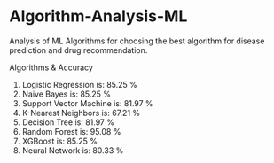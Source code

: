 # Algorithm-Analysis-ML

Analysis of ML Algorithms for choosing the best algorithm for disease prediction and drug recommendation.

Algorithms & Accuracy

1. Logistic Regression is: 85.25 %
2. Naive Bayes is: 85.25 %
3. Support Vector Machine is: 81.97 %
4. K-Nearest Neighbors is: 67.21 %
5. Decision Tree is: 81.97 %
6. Random Forest is: 95.08 %
7. XGBoost is: 85.25 %
8. Neural Network is: 80.33 %
